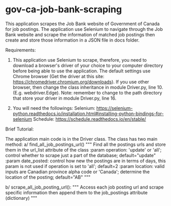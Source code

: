 # gov-ca-job-bank-scraping
This application scrapes the Job Bank website of Government of Canada for job postings. The application use Selenium to navigate through the Job Bank website and scrape the information of matched job postings then create and store those information in a JSON file in docs folder.

Requirements:

1. This application use Selenium to scrape, therefore, you need to download a browser's driver of your choice to your computer directory before being able to use the application. The default settings use Chrome browser (Get the driver at this site: https://chromedriver.chromium.org/downloads). If you use other browser, then change the class inheritance in module Driver.py, line 10. (E.g. webdriver.Edge). Note: remember to change to the path directory that store your driver in module Driver.py, line 16.

2. You will need the followings:
  Selenium: https://selenium-python.readthedocs.io/installation.html#installing-python-bindings-for-selenium
  Schedule: https://schedule.readthedocs.io/en/stable/

Brief Tutorial:

The application main code is in the Driver class. The class has two main method: 
  a/ find_all_job_postings_url()
    """
    Find all the postings urls and store them in the url_list attribute of the class
    :param operation: 'update' or 'all'; control whether to scrape just a part of the database; default="update"
    :param date_posted: control how new the postings are in terms of days,
    this param is not used if operation is set to 'all'; default=2
    :param location: valid inputs are Canadian province alpha code or 'Canada';
    determine the location of the posting; default="AB"
    """
    
  b/ scrape_all_job_posting_url():
    """
    Access each job posting url and scrape specific information
    then append them to the job_postings attribute (dictionary)
    """
